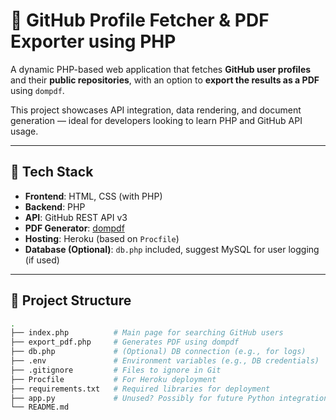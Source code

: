 # 👤 GitHub Profile Fetcher & PDF Exporter using PHP

A dynamic PHP-based web application that fetches **GitHub user profiles** and their **public repositories**, with an option to **export the results as a PDF** using `dompdf`.

This project showcases API integration, data rendering, and document generation — ideal for developers looking to learn PHP and GitHub API usage.

---

## 🧰 Tech Stack

- **Frontend**: HTML, CSS (with PHP)
- **Backend**: PHP
- **API**: GitHub REST API v3
- **PDF Generator**: [dompdf](https://github.com/dompdf/dompdf)
- **Hosting**: Heroku (based on `Procfile`)
- **Database (Optional)**: `db.php` included, suggest MySQL for user logging (if used)

---

## 📁 Project Structure

```bash
.
├── index.php          # Main page for searching GitHub users
├── export_pdf.php     # Generates PDF using dompdf
├── db.php             # (Optional) DB connection (e.g., for logs)
├── .env               # Environment variables (e.g., DB credentials)
├── .gitignore         # Files to ignore in Git
├── Procfile           # For Heroku deployment
├── requirements.txt   # Required libraries for deployment
├── app.py             # Unused? Possibly for future Python integration
└── README.md
